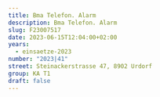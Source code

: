 ```yaml
---
title: Bma Telefon. Alarm
description: Bma Telefon. Alarm
slug: F23007517
date: 2023-06-15T12:04:00+02:00
years:
  - einsaetze-2023
number: "2023|41"
street: Steinackerstrasse 47, 8902 Urdorf
group: KA T1
draft: false
---
```

